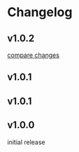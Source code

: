 # Changelog


## v1.0.2

[compare changes](https://codesandbox.io/p/sandbox/compare/v1.0.1...v1.0.2)

## v1.0.1

## v1.0.1

## v1.0.0
initial release

